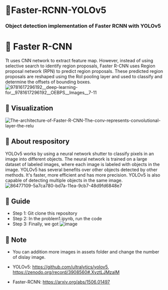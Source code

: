 # 🚀Faster-RCNN-YOLOv5
### Object detection implementation of Faster RCNN with YOLOv5 

# 🚀 Faster R-CNN
Tt uses CNN network to extract feature map. However, instead of using selective search to identify region proposals, Faster R-CNN uses Region proposal network (RPN) to predict region proposals. These predicted region proposals are reshaped using the RoI pooling layer and used to classify and determine the offsets of bounding boxes.
![9781617296192__deep-learning-for__9781617296192__OEBPS__Images__7-11](https://github.com/KaiKenju/Faster-RCNN-YOLOv5/assets/94727276/41a681be-1592-4ef4-a0d1-a92fe634b3e3)

## 🔖 Visualization
![The-architecture-of-Faster-R-CNN-The-conv-represents-convolutional-layer-the-relu](https://github.com/KaiKenju/Faster-RCNN-YOLOv5/assets/94727276/111ab1e2-7cce-44f1-a568-0ad428c014b3)

## 🔖 About respository
YOLOv5 works by using a neural network shutter to classify pixels in an image into different objects. 
The neural network is trained on a large dataset of labeled images, where each image is labeled with objects in the image.
YOLOv5 has several benefits over other objects detected by other methods. It's faster, more efficient and has more precision. YOLOv5 is also capable of detecting multiple objects in the same image.
![86477109-5a7ca780-bd7a-11ea-9cb7-48d9fd6848e7](https://github.com/KaiKenju/Faster-RCNN-YOLOv5/assets/94727276/bb642bb0-dc0b-4228-aad3-da47447b0b68)

## 🔖 Guide
- Step 1: Git clone this repository 
- Step 2: In the problem1.ipynb, run the code
- Step 3: Finally, we got 
![image](https://github.com/KaiKenju/Faster-RCNN-YOLOv5/assets/94727276/8af338f4-a7c6-4c44-b3fc-cc906eb181db)


## 🔖 Note
 - You can addition more images in assets folder and change the number of dislay image.

 - YOLOv5: https://github.com/ultralytics/yolov5, https://zenodo.org/record/3908560#.XvztLJMzalM 
 - Faster-RCNN: https://arxiv.org/abs/1506.01497